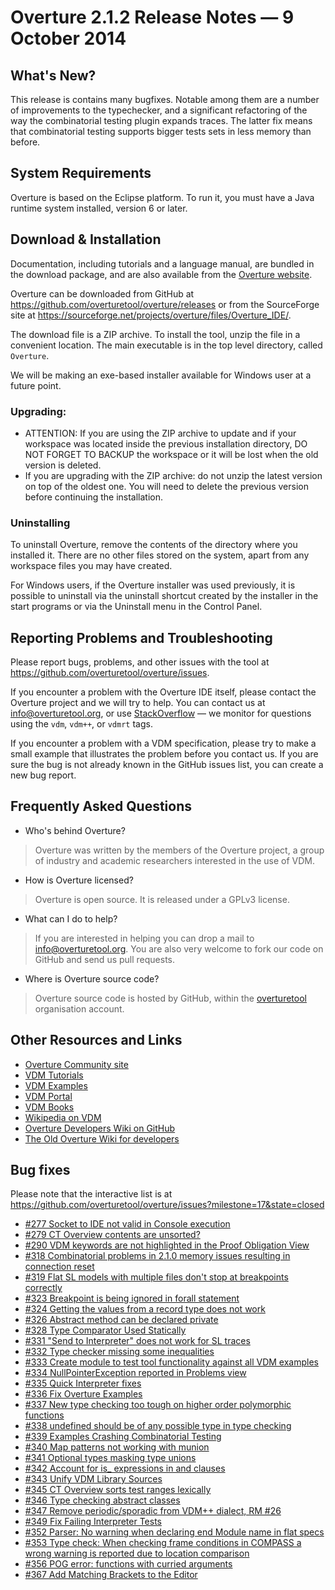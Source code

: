 # Overture 2.1.2 Release Notes — 9 October 2014 

## What's New?

This release is contains many bugfixes.  Notable among them are a number of improvements to the typechecker, and a significant refactoring of the way the combinatorial testing plugin expands traces.  The latter fix means that combinatorial testing supports bigger tests sets in less memory than before.


## System Requirements

Overture is based on the Eclipse platform.  To run it, you must have a Java runtime system installed, version 6 or later.


## Download & Installation

Documentation, including tutorials and a language manual, are bundled in the download package, and are also available from the [Overture website](http://www.overturetool.org/).

Overture can be downloaded from GitHub at <https://github.com/overturetool/overture/releases> or from the SourceForge site at <https://sourceforge.net/projects/overture/files/Overture_IDE/>.

The download file is a ZIP archive.  To install the tool, unzip the file in a convenient location.  The main executable is in the top level directory, called `Overture`.

We will be making an exe-based installer available for Windows user at a future point.


### Upgrading:

* ATTENTION: If you are using the ZIP archive to update and if your workspace was located inside the previous installation directory, DO NOT FORGET TO BACKUP the workspace or it will be lost when the old version is deleted.
* If you are upgrading with the ZIP archive: do not unzip the latest version on top of the oldest one.  You will need to delete the previous version before continuing the installation.


### Uninstalling

To uninstall Overture, remove the contents of the directory where you installed it.  There are no other files stored on the system, apart from any workspace files you may have created.

For Windows users, if the Overture installer was used previously, it is possible to uninstall via the uninstall shortcut created by the installer in the start programs or via the Uninstall menu in the Control Panel.


## Reporting Problems and Troubleshooting

Please report bugs, problems, and other issues with the tool at <https://github.com/overturetool/overture/issues>.

If you encounter a problem with the Overture IDE itself, please contact the Overture project and we will try to help.  You can contact us at info@overturetool.org, or use [StackOverflow](http://stackoverflow.com/questions/tagged/vdm%2b%2b) — we monitor for questions using the `vdm`, `vdm++`, or `vdmrt` tags.

If you encounter a problem with a VDM specification, please try to make a small example that illustrates the problem before you contact us.  If you are sure the bug is not already known in the GitHub issues list, you can create a new bug report.


## Frequently Asked Questions

* Who's behind Overture?
> Overture was written by the members of the Overture project, a group of industry and academic researchers interested in the use of VDM.

* How is Overture licensed?
> Overture is open source. It is released under a GPLv3 license.

* What can I do to help?
> If you are interested in helping you can drop a mail to info@overturetool.org.  You are also very welcome to fork our code on GitHub and send us pull requests.

* Where is Overture source code?
> Overture source code is hosted by GitHub, within the [overturetool](https://github.com/overturetool) organisation account.


## Other Resources and Links

* [Overture Community site](http://www.overturetool.org)
* [VDM Tutorials](http://overturetool.org/?q=Documentation)
* [VDM Examples](http://overturetool.org/?q=node/11)
* [VDM Portal](http://www.vdmportal.org)
* [VDM Books](http://www.vdmbook.com)
* [Wikipedia on VDM](http://en.wikipedia.org/wiki/Vienna_Development_Method)
* [Overture Developers Wiki on GitHub](https://github.com/overturetool/overture/wiki/)
* [The Old Overture Wiki for developers](http://wiki.overturetool.org)


## Bug fixes

Please note that the interactive list is at <https://github.com/overturetool/overture/issues?milestone=17&state=closed>

* [#277 Socket to IDE not valid in Console execution](https://github.com/overturetool/overture/issues/277)
* [#279 CT Overview contents are unsorted?](https://github.com/overturetool/overture/issues/279)
* [#290 VDM keywords are not highlighted in the Proof Obligation View ](https://github.com/overturetool/overture/issues/290)
* [#318 Combinatorial problems in 2.1.0 memory issues resulting in connection reset](https://github.com/overturetool/overture/issues/318)
* [#319 Flat SL models with multiple files don't stop at breakpoints correctly](https://github.com/overturetool/overture/issues/319)
* [#323 Breakpoint is being ignored in forall statement](https://github.com/overturetool/overture/issues/323)
* [#324 Getting the values from a record type does not work](https://github.com/overturetool/overture/issues/324)
* [#326 Abstract method can be declared private](https://github.com/overturetool/overture/issues/326)
* [#328 Type Comparator Used Statically](https://github.com/overturetool/overture/issues/328)
* [#331 "Send to Interpreter" does not work for SL traces](https://github.com/overturetool/overture/issues/331)
* [#332 Type checker missing some inequalities](https://github.com/overturetool/overture/issues/332)
* [#333 Create module to test tool functionality against all VDM examples](https://github.com/overturetool/overture/issues/333)
* [#334 NullPointerException reported in Problems view ](https://github.com/overturetool/overture/issues/334)
* [#335 Quick Interpreter fixes](https://github.com/overturetool/overture/issues/335)
* [#336 Fix Overture Examples](https://github.com/overturetool/overture/issues/336)
* [#337 New type checking too tough on higher order polymorphic functions](https://github.com/overturetool/overture/issues/337)
* [#338 undefined should be of any possible type in type checking](https://github.com/overturetool/overture/issues/338)
* [#339 Examples Crashing Combinatorial Testing](https://github.com/overturetool/overture/issues/339)
* [#340 Map patterns not working with munion](https://github.com/overturetool/overture/issues/340)
* [#341 Optional types masking type unions](https://github.com/overturetool/overture/issues/341)
* [#342 Account for is_ expressions in and clauses](https://github.com/overturetool/overture/issues/342)
* [#343 Unify VDM Library Sources](https://github.com/overturetool/overture/issues/343)
* [#345 CT Overview sorts test ranges lexically](https://github.com/overturetool/overture/issues/345)
* [#346 Type checking abstract classes](https://github.com/overturetool/overture/issues/346)
* [#347 Remove periodic/sporadic from VDM++ dialect, RM #26](https://github.com/overturetool/overture/issues/347)
* [#349 Fix Failing Interpreter Tests](https://github.com/overturetool/overture/issues/349)
* [#352 Parser: No warning when declaring end Module name in flat specs](https://github.com/overturetool/overture/issues/352)
* [#353 Type check: When checking frame conditions in COMPASS a wrong warning is reported due to location comparison](https://github.com/overturetool/overture/issues/353)
* [#356 POG error: functions with curried arguments](https://github.com/overturetool/overture/issues/356)
* [#367 Add Matching Brackets to the Editor](https://github.com/overturetool/overture/issues/367)
